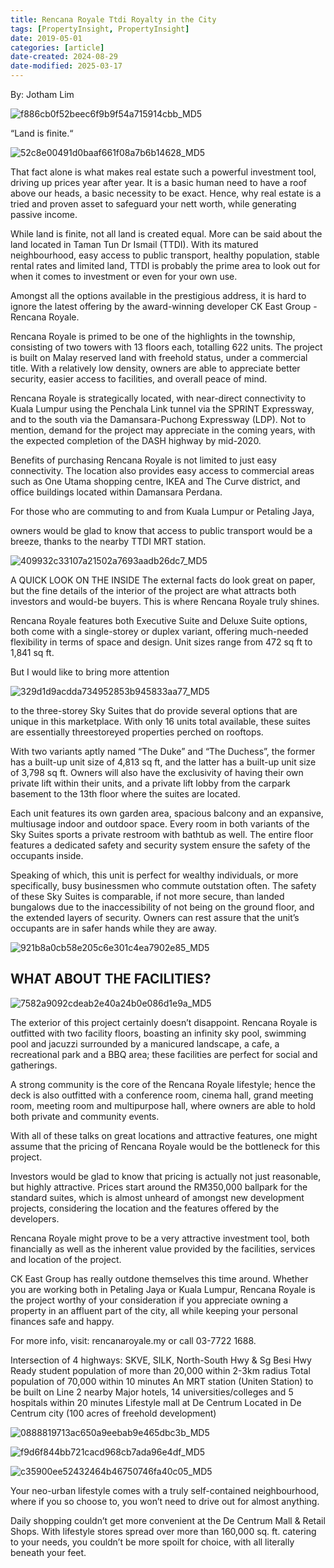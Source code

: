 ```yaml
---
title: Rencana Royale Ttdi Royalty in the City
tags: [PropertyInsight, PropertyInsight]
date: 2019-05-01
categories: [article]
date-created: 2024-08-29
date-modified: 2025-03-17
---
```


By: Jotham Lim

![f886cb0f52beec6f9b9f54a715914cbb_MD5](/media/f886cb0f52beec6f9b9f54a715914cbb_MD5.jpg)

“Land is finite.“

![52c8e00491d0baaf661f08a7b6b14628_MD5](/media/52c8e00491d0baaf661f08a7b6b14628_MD5.jpg)

That fact alone is what makes real estate such a powerful investment tool, driving up prices year after year. It is a basic human need to have a roof above our heads, a basic necessity to be exact. Hence, why real estate is a tried and proven asset to safeguard your nett worth, while generating passive income.

While land is finite, not all land is created equal. More can be said about the land located in Taman Tun Dr Ismail (TTDI). With its matured neighbourhood, easy access to public transport, healthy population, stable rental rates and limited land, TTDI is probably the prime area to look out for when it comes to investment or even for your own use.

Amongst all the options available in the prestigious address, it is hard to ignore the latest offering by the award-winning developer CK East Group - Rencana Royale.

Rencana Royale is primed to be one of the highlights in the township, consisting of two towers with 13 floors each, totalling 622 units. The project is built on Malay reserved land with freehold status, under a commercial title. With a relatively low density, owners are able to appreciate better security, easier access to facilities, and overall peace of mind.

Rencana Royale is strategically located, with near-direct connectivity to Kuala Lumpur using the Penchala Link tunnel via the SPRINT Expressway, and to the south via the Damansara-Puchong Expressway (LDP). Not to mention, demand for the project may appreciate in the coming years, with the expected completion of the DASH highway by mid-2020.

Benefits of purchasing Rencana Royale is not limited to just easy connectivity. The location also provides easy access to commercial areas such as One Utama shopping centre, IKEA and The Curve district, and office buildings located within Damansara Perdana.

For those who are commuting to and from Kuala Lumpur or Petaling Jaya,

owners would be glad to know that access to public transport would be a breeze, thanks to the nearby TTDI MRT station.

![409932c33107a21502a7693aadb26dc7_MD5](/media/409932c33107a21502a7693aadb26dc7_MD5.jpg)

A QUICK LOOK ON THE INSIDE The external facts do look great on paper, but the fine details of the interior of the project are what attracts both investors and would-be buyers. This is where Rencana Royale truly shines.

Rencana Royale features both Executive Suite and Deluxe Suite options, both come with a single-storey or duplex variant, offering much-needed flexibility in terms of space and design. Unit sizes range from 472 sq ft to 1,841 sq ft.

But I would like to bring more attention

![329d1d9acdda734952853b945833aa77_MD5](/media/329d1d9acdda734952853b945833aa77_MD5.jpg)

to the three-storey Sky Suites that do provide several options that are unique in this marketplace. With only 16 units total available, these suites are essentially threestoreyed properties perched on rooftops.

With two variants aptly named “The Duke” and “The Duchess”, the former has a built-up unit size of 4,813 sq ft, and the latter has a built-up unit size of 3,798 sq ft. Owners will also have the exclusivity of having their own private lift within their units, and a private lift lobby from the carpark basement to the 13th floor where the suites are located.

Each unit features its own garden area, spacious balcony and an expansive, multiusage indoor and outdoor space. Every room in both variants of the Sky Suites sports a private restroom with bathtub as well. The entire floor features a dedicated safety and security system ensure the safety of the occupants inside.

Speaking of which, this unit is perfect for wealthy individuals, or more specifically, busy businessmen who commute outstation often. The safety of these Sky Suites is comparable, if not more secure, than landed bungalows due to the inaccessibility of not being on the ground floor, and the extended layers of security. Owners can rest assure that the unit’s occupants are in safer hands while they are away.

![921b8a0cb58e205c6e301c4ea7902e85_MD5](/media/921b8a0cb58e205c6e301c4ea7902e85_MD5.jpg)

## WHAT ABOUT THE FACILITIES?

![7582a9092cdeab2e40a24b0e086d1e9a_MD5](/media/7582a9092cdeab2e40a24b0e086d1e9a_MD5.jpg)

The exterior of this project certainly doesn’t disappoint. Rencana Royale is outfitted with two facility floors, boasting an infinity sky pool, swimming pool and jacuzzi surrounded by a manicured landscape, a cafe, a recreational park and a BBQ area; these facilities are perfect for social and gatherings.

A strong community is the core of the Rencana Royale lifestyle; hence the deck is also outfitted with a conference room, cinema hall, grand meeting room, meeting room and multipurpose hall, where owners are able to hold both private and community events.

With all of these talks on great locations and attractive features, one might assume that the pricing of Rencana Royale would be the bottleneck for this project.

Investors would be glad to know that pricing is actually not just reasonable, but highly attractive. Prices start around the RM350,000 ballpark for the standard suites, which is almost unheard of amongst new development projects, considering the location and the features offered by the developers.

Rencana Royale might prove to be a very attractive investment tool, both financially as well as the inherent value provided by the facilities, services and location of the project.

CK East Group has really outdone themselves this time around. Whether you are working both in Petaling Jaya or Kuala Lumpur, Rencana Royale is the project worthy of your consideration if you appreciate owning a property in an affluent part of the city, all while keeping your personal finances safe and happy.

For more info, visit: rencanaroyale.my or call 03-7722 1688.

Intersection of 4 highways: SKVE, SILK, North-South Hwy & Sg Besi Hwy Ready student population of more than 20,000 within 2-3km radius Total population of 70,000 within 10 minutes An MRT station (Uniten Station) to be built on Line 2 nearby Major hotels, 14 universities/colleges and 5 hospitals within 20 minutes Lifestyle mall at De Centrum Located in De Centrum city (100 acres of freehold development)

![0888819713ac650a9eebab9e465dbc3b_MD5](/media/0888819713ac650a9eebab9e465dbc3b_MD5.jpg)

![f9d6f844bb721cacd968cb7ada96e4df_MD5](/media/f9d6f844bb721cacd968cb7ada96e4df_MD5.jpg)

![c35900ee52432464b46750746fa40c05_MD5](/media/c35900ee52432464b46750746fa40c05_MD5.jpg)

Your neo-urban lifestyle comes with a truly self-contained neighbourhood, where if you so choose to, you won’t need to drive out for almost anything.

Daily shopping couldn’t get more convenient at the De Centrum Mall & Retail Shops. With lifestyle stores spread over more than 160,000 sq. ft. catering to your needs, you couldn’t be more spoilt for choice, with all literally beneath your feet.
